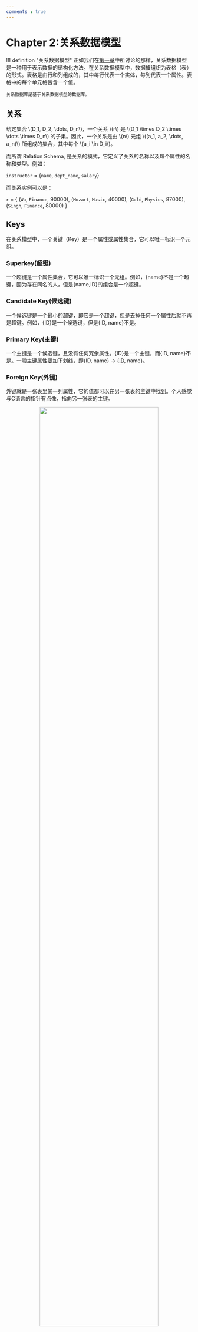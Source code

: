 ```yaml
---
comments : true
---
```


# Chapter 2:关系数据模型

!!! definition "关系数据模型"
    正如我们在[第一章](./ch1.md/#data-models数据模型)中所讨论的那样，关系数据模型是一种用于表示数据的结构化方法。在关系数据模型中，数据被组织为表格（表）的形式。表格是由行和列组成的，其中每行代表一个实体，每列代表一个属性。表格中的每个单元格包含一个值。

    关系数据库是基于关系数据模型的数据库。

## 关系

给定集合 \\(D_1, D_2, \dots, D_n\\)，一个关系 \\(r\\) 是 \\(D_1 \times D_2 \times \dots \times D_n\\) 的子集。因此，一个关系是由 \\(n\\) 元组 \\((a_1, a_2, \dots, a_n)\\) 所组成的集合，其中每个 \\(a_i \in D_i\\)。

而所谓 Relation Schema, 是关系的模式，它定义了关系的名称以及每个属性的名称和类型。例如：

`instructor` = {`name`, `dept_name`, `salary`}

而关系实例可以是：

`r` = { (`Wu`, `Finance`, 90000),
      (`Mozart`, `Music`, 40000),
      (`Gold`, `Physics`, 87000),
      (`Singh`, `Finance`, 80000) }

## Keys

在关系模型中，一个关键（Key）是一个属性或属性集合，它可以唯一标识一个元组。

### Superkey(超键)

一个超键是一个属性集合，它可以唯一标识一个元组。例如，{name}不是一个超键，因为存在同名的人，但是{name,ID}的组合是一个超键。

### Candidate Key(候选键)

一个候选键是一个最小的超键，即它是一个超键，但是去掉任何一个属性后就不再是超键。例如，{ID}是一个候选键，但是{ID, name}不是。

### Primary Key(主键)

一个主键是一个候选键，且没有任何冗余属性。{ID}是一个主键，而{ID, name}不是。一般主键属性要加下划线，即{ID, name} -> {<u>ID</u>, name}。

### Foreign Key(外键)

外键就是一张表里某一列属性，它的值都可以在另一张表的主键中找到。个人感觉与C语言的指针有点像，指向另一张表的主键。

<div align="center">
    <img src="../../../image/i109.png" width="80%">
</div>

---

<div align="center">
<img src="../../../image/i110.png" width="80%">
</div>


外键需要参照完整性(Referential integrity)约束，即外键的值必须在被参照的表的主键中存在。

---

## 模式图

有了主键与外键的概念，我们可以画出模式图。例如：

!!! example "大学数据库"
    ![](../../image/i111.png)

---

## 关系查询语言

关系查询语言是用于查询数据库的语言，它可以分为两类：

1. **关系代数**：关系代数是一种形式化的查询语言，它使用一组操作来操作关系。这些操作包括选择、投影、连接、并、差、交等。

2. **关系演算**：关系演算是一种声明性的查询语言，它描述了所需的数据，而不是如何获取数据。关系演算分为两种：元组关系演算和域关系演算。

上面两类语言在计算上是等价的，即可以相互转换。

### 六类基本操作

我们一般使用关系代数来查询数据库，分为如下六类:

#### Select:$\sigma$

选择操作，选择满足条件的元组。表示为$\sigma_{condition}(relation)$。condition是由属性，常量和逻辑运算符(和离散数学一样，使用 \(\lor\), \(\land\), \(\lnot\))组成的条件。例如：$\sigma_{dept_name='Finance'}(instructor)$, 选择出`dept_name`为`Finance`的元组;$\sigma_{salary>80000}(instructor)$, 选择出`salary`大于`80000`的元组。
    <div align="center">
    <img src="../../../image/i112.png" width="60%">
    </div>


#### Project:$\Pi$
    
投影操作，选择满足条件的属性。表示为$\Pi_{attribute}(relation)$。例如：$\Pi_{name, dept_name}(instructor)$, 选择出`name`和`dept_name`属性,组成一个新的关系。
    
<div align="center">
    <img src="../../../image/i113.png" width="60%">
    </div>

#### Union:$\cup$

并操作，合并两个关系。被合并的两个关系必须满足如下条件：

1. 两个关系的属性数目(arity)相同。

2. 属性的域(domain)是兼容的。

例如，要找到所以2009年秋学期与2010年春学期的课，可以这样写：

$\Pi_{course_id}(\sigma_{semester='Fall' \land year=2009}(section)) \cup \Pi_{course_id}(\sigma_{semester='Spring' \land year=2010}(section))$

<div align="center">
    <img src="../../../image/i114.png" width="60%">
    </div>

#### Set Difference:$-$

差操作，返回两个关系的差集。

例如，要找到所有2009年秋学期但不是2010年春学期的课，可以这样写：

$\Pi_{course_id}(\sigma_{semester='Fall' \land year=2009}(section)) - \Pi_{course_id}(\sigma_{semester='Spring' \land year=2010}(section))$

<div align="center">
    <img src="../../../image/i115.png" width="60%">
    </div>

#### Cartesian Product:$\times$

笛卡尔积操作，返回两个关系的笛卡尔积。

例如，要找到所有教授和他们的课程，可以这样写：

$\sigma_{instructor.ID=teaches.ID}(instructor \times teaches)$

<div align="center">
    <img src="../../../image/i116.png" width="60%">
    </div>

注意，两个关系要笛卡尔乘积，需要它们的属性不同。如果有相同的属性名，那么需要用rename操作。

#### Rename:$\rho$

重命名操作，重命名关系或属性。
假设有一个名为 `instructor` 的关系，包含属性 `ID` 和 `name`。

1.  **重命名关系**：

    将 `instructor` 关系重命名为 `professor`：

    $$
        \rho_{professor}(instructor)
        $$

2.  **重命名属性**：

    将 `instructor` 关系中的 `ID` 属性重命名为 `instructor_id`：

    $$
        \rho_{instructor_id, name}(instructor)
        $$

3.  **同时重命名关系和属性**：

    将 `instructor` 关系重命名为 `professor`，并将 `ID` 属性重命名为 `instructor_id`：

    $$
        \rho_{professor(instructor_id, name)}(instructor)
    $$

### Additional Operations

#### Intersection:$\cap$

交操作，返回两个关系的交集。使用公式：

$$
    R \cap S = R - (R - S)
    $$

#### Natural Join:$\bowtie$

自然连接操作，返回两个关系的连接。自然连接是一种特殊的笛卡尔积，它只返回那些在连接属性($R \cap S$)上相等的元组。自然连接满足结合律和交换律。

#### Theta Jion

在自然连接的基础上加上一个条件。

写作：

$$
    R \bowtie_{condition} S
    $$

#### Outer Join: 外连接操作

返回两个关系的连接，同时返回那些在连接属性上不相等的元组。不存在的值用NULL填充。

对于下图的数据表：
<div align="center">
    <img src="../../../image/i117.png" width="60%">
    </div>

1. Left Outer Join: 返回左关系的所有元组，同时返回那些在连接属性上不相等的右关系的元组。

    <div align="center">
    <img src="../../../image/i118.png" width="60%">
    </div>

2. Right Outer Join: 返回右关系的所有元组，同时返回那些在连接属性上不相等的左关系的元组。

    <div align="center">
    <img src="../../../image/i119.png" width="60%">
    </div>

3. Full Outer Join: 返回两个关系的所有元组，同时返回那些在连接属性上不相等的元组。

    <div align="center">
    <img src="../../../image/i120.png" width="60%">
    </div>

??? tips "外连接的表示？"
    ![](../../image/i121.png)

####  半连接操作

半连接会从关系 r 中选择那些与关系 s 中至少一个元组满足连接条件$\theta$的元组。通俗的说，半连接是一种存在性测试，它检查关系 r 中的元组在关系 s 中是否存在满足特定条件的匹配项。

对于命令：select name from instructor where exists (select * from teaches where instructor.ID = teaches.ID and teaches.year = 2022)

1. 选择出 teaches 表中 year 为 2022 的元组。

2. 选择出 instructor 表中 ID 与 teaches 表中 ID 相等的元组。

3. 选择出 instructor 表中 name 属性。

就可以写为如下的半连接：

<div align="center">
    <img src="../../../image/i122.png" width="60%">
    </div>

#### NULL Values

与Null的比较会得到一个新的布尔值：Unknown。

1. Or: True or Unknown = True, False or Unknown = Unknown, Unknown or Unknown = Unknown.

2. And: True and Unknown = Unknown, False and Unknown = False, Unknown and Unknown = Unknown.

3. Not: Not Unknown = Unknown.

#### Assignment: $\leftarrow$

赋值操作，将一个关系赋值给一个变量。

例如：

$$
R \leftarrow \sigma_{dept_name='Finance'}(instructor)
 $$

这个操作将选择出`dept_name`为`Finance`的元组，并将其赋值给变量`R`。


#### Division: $\div$

除法操作，返回两个关系的商。

!!! definition "商的定义"
    给定关系 r(R) 和 s(S)，其中 S 是 R 的子集，r $\div$ s 是满足以下条件的最大关系 t(R-S)：
        
$$
t \times s \subseteq r
$$

简单来说，关系 `r` 除以关系 `s` 的结果是一个关系 `t`，`t` 包含 `r` 中所有与 `s` 中的元组组合后仍然在 `r` 中的元组。

除法可以使用如下的公式表示：

$$
    temp1 \leftarrow \Pi_{R-S}(r) 
    $$


$$
    temp2 \leftarrow \Pi_{R-S}((temp1 \times s) - \Pi_{R-S,S}(r))
    $$


$$
    result \leftarrow temp1 - temp2
    $$

**解释：**

1.  **temp1**:  首先，我们通过投影操作 $\Pi_{R-S}(r)$，从关系 `r` 中选择所有不在关系 `s` 中的属性（R-S），并将结果存储在 `temp1` 中。这相当于找到所有可能出现在结果关系 `t` 中的元组。

2.  **temp2**:  接下来，我们计算 `temp2`。
        *   `(temp1 × s)`:  我们计算 `temp1` 和 `s` 的笛卡尔积。这将 `temp1` 中的每个元组与 `s` 中的每个元组组合在一起。
        *   `\Pi_{R-S,S}(r)`:  我们从关系 `r` 中投影出属性 R-S 和 S，也就是关系 r 的所有属性。
        *   `(temp1 × s) - \Pi_{R-S,S}(r)`:  我们从 `temp1 × s` 中减去 `\Pi_{R-S,S}(r)`。这将删除所有在 `r` 中存在的 `temp1` 和 `s` 的组合。剩下的元组就是那些与 `s` 组合后不在 `r` 中的 `temp1` 元组。
        *   `\Pi_{R-S}((temp1 \times s) - \Pi_{R-S,S}(r))`:  我们从结果中投影出属性 R-S。这将删除所有与 `s` 组合后不在 `r` 中的 `temp1` 元组。

3.  **result**:  最后，我们计算 `temp1 - temp2`。这将从 `temp1` 中删除所有与 `s` 组合后不在 `r` 中的元组。剩下的元组就是关系 `r` 除以关系 `s` 的结果。

### Extended Operations

#### Generalized Projection

在投影操作中允许使用表达式。

例如：

$\Pi_{name, salary*1.1}(instructor)$

#### Aggregation

聚合操作用于对关系中的元组进行汇总计算。它可以分为两种情况：

1.  **没有分组的聚合**:

    当没有指定分组属性时，聚合函数将应用于关系中的所有元组，计算出一个单一的结果。

    表示形式：

    $$
    \gamma_{agg\_func(attribute)}(relation)
    $$

    例如，计算所有教师的平均工资：

    $$
    \gamma_{AVG(salary)}(instructor)
    $$

2.  **有分组的聚合**:

    当指定了分组属性时，关系将首先按照这些属性进行分组，然后聚合函数将分别应用于每个组中的元组，计算出每个组的结果。

    表示形式：

    $$
    \sideset{_{grouping\_attribute_1, \dots, grouping\_attribute_n}}{} \gamma_{agg\_func(attribute)} (relation)
    $$

    例如，按照部门计算教师的平均工资：

    $$
    \sideset{_{dept\_name}}{AVG(salary)}\gamma (instructor)
    $$

在这个例子中，`dept_name` 是分组属性，`AVG(salary)` 是聚合函数。结果将包含每个部门的名称以及该部门教师的平均工资。

<div align="center">
    <img src="../../../image/i123.png" width="60%">
    </div>